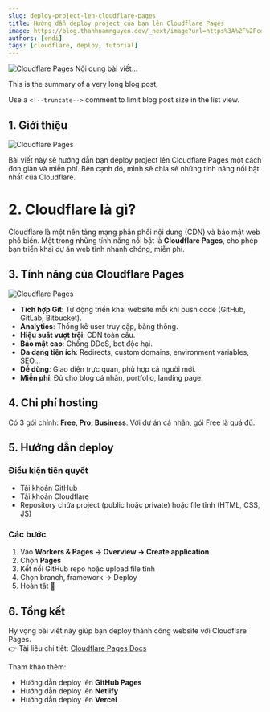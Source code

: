 ```yaml
---
slug: deploy-project-len-cloudflare-pages
title: Hướng dẫn deploy project của bạn lên Cloudflare Pages
image: https://blog.thanhnamnguyen.dev/_next/image?url=https%3A%2F%2Fcdn.hashnode.com%2Fres%2Fhashnode%2Fimage%2Fupload%2Fv1710687674044%2F8624efc0-5a2b-4407-b2b3-bdf1b29d5e79.png%3Fw%3D1600%26h%3D840%26fit%3Dcrop%26crop%3Dentropy%26auto%3Dcompress%2Cformat%26format%3Dwebp&w=1920&q=75
authors: [endi]
tags: [cloudflare, deploy, tutorial]
---
```


![Cloudflare Pages](https://cdn.hashnode.com/res/hashnode/image/upload/v1711217760169/OfI6ARj_Q.jpg?w=800&amp;fit=crop&amp;crop=entropy&amp;auto=compress,format&amp;format=webp)
Nội dung bài viết...

This is the summary of a very long blog post,

Use a `<!--truncate-->` comment to limit blog post size in the list view.

<!--truncate-->

## 1. Giới thiệu
![Cloudflare Pages](https://cdn.hashnode.com/res/hashnode/image/upload/v1711217760169/OfI6ARj_Q.jpg?w=800&amp;fit=crop&amp;crop=entropy&amp;auto=compress,format&amp;format=webp)

Bài viết này sẽ hướng dẫn bạn deploy project lên Cloudflare Pages một cách đơn giản và miễn phí. Bên cạnh đó, mình sẽ chia sẻ những tính năng nổi bật nhất của Cloudflare.

 # 2. Cloudflare là gì?
Cloudflare là một nền tảng mạng phân phối nội dung (CDN) và bảo mật web phổ biến. Một trong những tính năng nổi bật là **Cloudflare Pages**, cho phép bạn triển khai dự án web tĩnh nhanh chóng, miễn phí.

## 3. Tính năng của Cloudflare Pages
![Cloudflare Pages](https://cdn.hashnode.com/res/hashnode/image/upload/v1711217760169/OfI6ARj_Q.jpg?w=800&amp;fit=crop&amp;crop=entropy&amp;auto=compress,format&amp;format=webp)

- **Tích hợp Git**: Tự động triển khai website mỗi khi push code (GitHub, GitLab, Bitbucket).
- **Analytics**: Thống kê user truy cập, băng thông.
- **Hiệu suất vượt trội**: CDN toàn cầu.
- **Bảo mật cao**: Chống DDoS, bot độc hại.
- **Đa dạng tiện ích**: Redirects, custom domains, environment variables, SEO...
- **Dễ dùng**: Giao diện trực quan, phù hợp cả người mới.
- **Miễn phí**: Đủ cho blog cá nhân, portfolio, landing page.

## 4. Chi phí hosting
Có 3 gói chính: **Free, Pro, Business**. Với dự án cá nhân, gói Free là quá đủ.

## 5. Hướng dẫn deploy

### Điều kiện tiên quyết
- Tài khoản GitHub
- Tài khoản Cloudflare
- Repository chứa project (public hoặc private) hoặc file tĩnh (HTML, CSS, JS)

### Các bước
1. Vào **Workers & Pages → Overview → Create application**
2. Chọn **Pages**
3. Kết nối GitHub repo hoặc upload file tĩnh
4. Chọn branch, framework → Deploy
5. Hoàn tất 🚀

## 6. Tổng kết
Hy vọng bài viết này giúp bạn deploy thành công website với Cloudflare Pages.  
👉 Tài liệu chi tiết: [Cloudflare Pages Docs](https://developers.cloudflare.com/pages/)

Tham khảo thêm:
- Hướng dẫn deploy lên **GitHub Pages**
- Hướng dẫn deploy lên **Netlify**
- Hướng dẫn deploy lên **Vercel**
